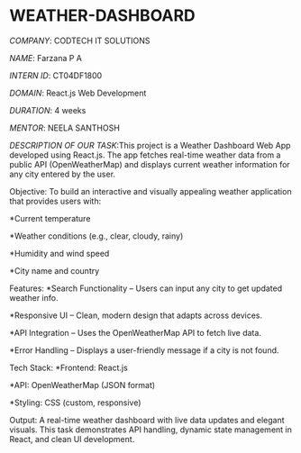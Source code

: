 # WEATHER-DASHBOARD

*COMPANY*: CODTECH IT SOLUTIONS

*NAME*:  Farzana P A

*INTERN ID*: CT04DF1800

*DOMAIN*: React.js Web Development

*DURATION*: 4 weeks

*MENTOR*: NEELA SANTHOSH

*DESCRIPTION OF OUR TASK*:This project is a Weather Dashboard Web App developed using React.js. The app fetches real-time weather data from a public API (OpenWeatherMap) and displays current weather information for any city entered by the user.

Objective:
To build an interactive and visually appealing weather application that provides users with:

*Current temperature

*Weather conditions (e.g., clear, cloudy, rainy)

*Humidity and wind speed

*City name and country

Features:
*Search Functionality – Users can input any city to get updated weather info.

*Responsive UI – Clean, modern design that adapts across devices.

*API Integration – Uses the OpenWeatherMap API to fetch live data.

*Error Handling – Displays a user-friendly message if a city is not found.

Tech Stack:
*Frontend: React.js

*API: OpenWeatherMap (JSON format)

*Styling: CSS (custom, responsive)

Output:
A real-time weather dashboard with live data updates and elegant visuals. This task demonstrates API handling, dynamic state management in React, and clean UI development.



